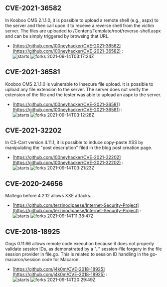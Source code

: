 ## CVE-2021-36582
 In Kooboo CMS 2.1.1.0, it is possible to upload a remote shell (e.g., aspx) to the server and then call upon it to receive a reverse shell from the victim server. The files are uploaded to /Content/Template/root/reverse-shell.aspx and can be simply triggered by browsing that URL.

- [https://github.com/l00neyhacker/CVE-2021-36582](https://github.com/l00neyhacker/CVE-2021-36582) :  
![starts](https://img.shields.io/github/stars/l00neyhacker/CVE-2021-36582.svg) 
![forks](https://img.shields.io/github/forks/l00neyhacker/CVE-2021-36582.svg) 
2021-09-14T03:17:24Z

## CVE-2021-36581
 Kooboo CMS 2.1.1.0 is vulnerable to Insecure file upload. It is possible to upload any file extension to the server. The server does not verify the extension of the file and the tester was able to upload an aspx to the server.

- [https://github.com/l00neyhacker/CVE-2021-36581](https://github.com/l00neyhacker/CVE-2021-36581) :  
![starts](https://img.shields.io/github/stars/l00neyhacker/CVE-2021-36581.svg) 
![forks](https://img.shields.io/github/forks/l00neyhacker/CVE-2021-36581.svg) 
2021-09-14T03:12:28Z

## CVE-2021-32202
 In CS-Cart version 4.11.1, it is possible to induce copy-paste XSS by manipulating the "post description" filed in the blog post creation page.

- [https://github.com/l00neyhacker/CVE-2021-32202](https://github.com/l00neyhacker/CVE-2021-32202) :  
![starts](https://img.shields.io/github/stars/l00neyhacker/CVE-2021-32202.svg) 
![forks](https://img.shields.io/github/forks/l00neyhacker/CVE-2021-32202.svg) 
2021-09-14T03:21:23Z

## CVE-2020-24656
 Maltego before 4.2.12 allows XXE attacks.

- [https://github.com/terzinodipaese/Internet-Security-Project](https://github.com/terzinodipaese/Internet-Security-Project) :  
![starts](https://img.shields.io/github/stars/terzinodipaese/Internet-Security-Project.svg) 
![forks](https://img.shields.io/github/forks/terzinodipaese/Internet-Security-Project.svg) 
2021-09-14T11:38:47Z

## CVE-2018-18925
 Gogs 0.11.66 allows remote code execution because it does not properly validate session IDs, as demonstrated by a ".." session-file forgery in the file session provider in file.go. This is related to session ID handling in the go-macaron/session code for Macaron.

- [https://github.com/j4k0m/CVE-2018-18925](https://github.com/j4k0m/CVE-2018-18925) :  
![starts](https://img.shields.io/github/stars/j4k0m/CVE-2018-18925.svg) 
![forks](https://img.shields.io/github/forks/j4k0m/CVE-2018-18925.svg) 
2021-09-14T20:29:49Z

